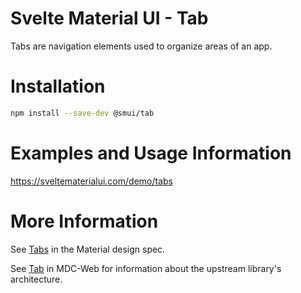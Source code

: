# Svelte Material UI - Tab

Tabs are navigation elements used to organize areas of an app.

# Installation

```sh
npm install --save-dev @smui/tab
```

# Examples and Usage Information

https://sveltematerialui.com/demo/tabs

# More Information

See [Tabs](https://material.io/components/tabs) in the Material design spec.

See [Tab](https://github.com/material-components/material-components-web/tree/v13.0.0/packages/mdc-tab) in MDC-Web for information about the upstream library's architecture.
